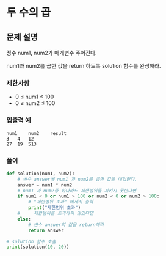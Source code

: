 # 두 수의 곱
## 문제 설명
정수 num1, num2가 매개변수 주어진다.

num1과 num2를 곱한 값을 return 하도록 solution 함수를 완성해라.

### 제한사항
- 0 ≤ num1 ≤ 100
- 0 ≤ num2 ≤ 100

### 입출력 예
```
num1	num2	result
3	4	12
27	19	513
```

### 풀이
```python
def solution(num1, num2):
    # 변수 answer에 num1 과 num2를 곱한 값을 대입한다.
    answer = num1 * num2
    # num1 과 num2중 하나라도 제한범위를 지키지 못한다면
    if num1 < 0 or num1 > 100 or num2 < 0 or num2 > 100:
        # "제한범위 초과" 메세지 출력
        print("제한범위 초과")
    #     제한범위를 초과하지 않았다면
    else:
        # 변수 answer의 값을 return해라
        return answer

# solution 함수 호출
print(solution(10, 20))
```